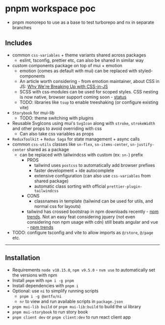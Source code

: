 # pnpm workspace poc

- pnpm monorepo to use as a base to test turborepo and nx in separate branches

## Includes

- common `css-variables` + theme variants shared across packages
  - eslint, tsconfig, prettier etc, can also be shared in similar way
- custom components package on top of mui + emotion
  - emotion (comes as default with mui) can be replaced with styled-components
  - An article worth considering - from emotion maintainer, about CSS in JS: [Why We're Breaking Up with CSS-in-JS](https://dev.to/srmagura/why-were-breaking-up-wiht-css-in-js-4g9b)
  - SCSS with css-modules can be used for scoped styles. CSS nesting is now native, browser support coming soon - [status](https://caniuse.com/css-nesting)
  - TODO: libraries like `tsup` to enable treeshaking (or configure existing vite)
- `Storybook` for mui-lib
  - TODO: theme switching with plugins
- Reusable SvgIcons using mui's `SvgIcon` along with `stroke`, `strokeWidth` and other props to avoid overriding with css
  - Can also take css variables as props
- `ReduxToolkit` + `Redux Saga` for state management + async calls
- common `css-utils` classes like `sn-flex`, `sn-items-center`, `sn-justify-center` shared as a package
  - can be replaced with tailwindcss with custom (ex: `sn-`) prefix
    - PROS
      - tailwind uses `postcss` to automatically add browser prefixes
      - faster development + ide autocomplete
      - extensive configuration (can also use `css-variables` from shared package)
      - automatic class sorting with official `prettier-plugin-tailwindcss`
    - CONS
      - classnames in template (tailwind can be used for utils, and normal css for layouts)
    - tailwind has crossed bootstrap in npm downloads recently - [npm trends](https://npmtrends.com/bootstrap-vs-tailwindcss). Not an easy feat considering jquery (not even considering non npm usage with cdn) still beats angular and vue - [npm trends](https://npmtrends.com/@angular/core-vs-jquery)
- TODO: configure tsconfig and vite to allow imports as `@/store`, `@/page` etc.

---

## Installation

- Requirements `node v18.15.0`, `npm v9.5.0` - `nvm use` to automatically set the versions with npm
- Install `pmpm` with `npm i -g pnpm`
- Install dependencies with `pnpm i`
- Optional: use `ni` to simplify running scripts
  - `pnpm i -g @antfu/ni`
  - `nr` to view and run available scripts in `package.json`
- `pnpm mui-lib build` or `pnpm mui-lib:build` to build the ui library
- `pnpm mui-storybook` to run story book
- `pnpm client dev` or `pnpm client:dev` to run react client app
